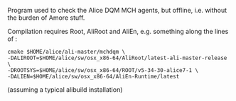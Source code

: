 Program used to check the Alice DQM MCH agents, but offline, i.e. without the 
burden of Amore stuff.

Compilation requires Root, AliRoot and AliEn, e.g. something along the lines of :

```
cmake $HOME/alice/ali-master/mchdqm \
-DALIROOT=$HOME/alice/sw/osx_x86-64/AliRoot/latest-ali-master-release \
-DROOTSYS=$HOME/alice/sw/osx_x86-64/ROOT/v5-34-30-alice7-1 \
-DALIEN=$HOME/alice/sw/osx_x86-64/AliEn-Runtime/latest
```

(assuming a typical alibuild installation)
